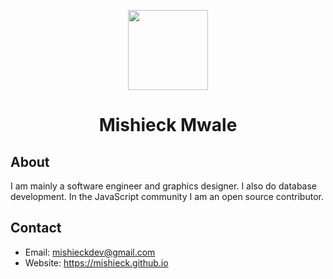 <P align="center">
  <img src="https://user-images.githubusercontent.com/57598264/119372618-caa85a80-bcb7-11eb-95a9-7a8351803c3d.png" width="128" height="128" />
  <h1 align="center" style="font-weight:bold;">Mishieck Mwale</h1>
</p>

## About

I am mainly a software engineer and graphics designer. I also do database development. In the JavaScript community I am an open source contributor.

## Contact

- Email: mishieckdev@gmail.com
- Website: https://mishieck.github.io
